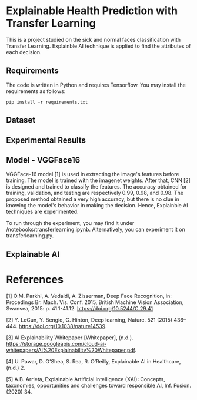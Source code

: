 # Explainable Health Prediction with Transfer Learning
This is a project studied on the sick and normal faces classification with Transfer Learning. Explainble AI technique is applied to find the attributes of each decision.

## Requirements
The code is written in Python and requires Tensorflow. You may install the requirements as follows:
```
pip install -r requirements.txt

```

## Dataset

## Experimental Results

## Model - VGGFace16
VGGFace-16 model [1] is used in extracting the image's features before training. The model is trained with the imagenet weights. After that, CNN [2] is designed and trained to classify the features. The accuracy obtained for training, validation, and testing are respectively 0.99, 0.98, and 0.98. The proposed method obtained a very high accuracy, but there is no clue in knowing the model's behavior in making the decision. Hence, Explainble AI techniques are experimented.

To run through the experiment, you may find it under /notebooks/transferlearning.ipynb. Alternatively, you can experiment it on transferlearning.py. 

## Explainable AI

# References

[1] O.M. Parkhi, A. Vedaldi, A. Zisserman, Deep Face Recognition, in: Procedings Br. Mach. Vis. Conf. 2015, British Machine Vision Association, Swansea, 2015: p. 41.1-41.12. https://doi.org/10.5244/C.29.41

[2] Y. LeCun, Y. Bengio, G. Hinton, Deep learning, Nature. 521 (2015) 436–444. https://doi.org/10.1038/nature14539.

[3]	AI Explainability Whitepaper [Whitepaper], (n.d.). https://storage.googleapis.com/cloud-ai-whitepapers/AI%20Explainability%20Whitepaper.pdf.

[4]	U. Pawar, D. O’Shea, S. Rea, R. O’Reilly, Explainable AI in Healthcare, (n.d.) 2.

[5]	A.B. Arrieta, Explainable Artificial Intelligence (XAI): Concepts, taxonomies, opportunities and challenges toward responsible AI, Inf. Fusion. (2020) 34.
